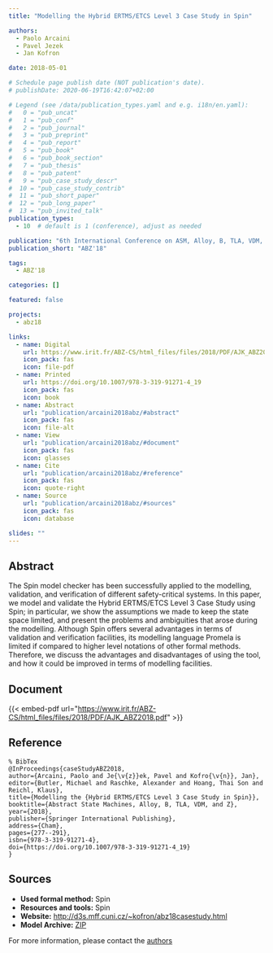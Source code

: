 ```yaml
---
title: "Modelling the Hybrid ERTMS/ETCS Level 3 Case Study in Spin"

authors:
  - Paolo Arcaini
  - Pavel Jezek
  - Jan Kofron

date: 2018-05-01

# Schedule page publish date (NOT publication's date).
# publishDate: 2020-06-19T16:42:07+02:00

# Legend (see /data/publication_types.yaml and e.g. i18n/en.yaml): 
#   0 = "pub_uncat"
#   1 = "pub_conf"
#   2 = "pub_journal"
#   3 = "pub_preprint"
#   4 = "pub_report"
#   5 = "pub_book"
#   6 = "pub_book_section"
#   7 = "pub_thesis"
#   8 = "pub_patent"
#   9 = "pub_case_study_descr"
#  10 = "pub_case_study_contrib"
#  11 = "pub_short_paper"
#  12 = "pub_long_paper"
#  13 = "pub_invited_talk"
publication_types:
  - 10  # default is 1 (conference), adjust as needed

publication: "6th International Conference on ASM, Alloy, B, TLA, VDM, and Z (ABZ'18)"
publication_short: "ABZ'18"

tags:
  - ABZ'18

categories: []

featured: false

projects:
  - abz18

links:
  - name: Digital
    url: https://www.irit.fr/ABZ-CS/html_files/files/2018/PDF/AJK_ABZ2018.pdf
    icon_pack: fas
    icon: file-pdf
  - name: Printed
    url: https://doi.org/10.1007/978-3-319-91271-4_19
    icon_pack: fas
    icon: book
  - name: Abstract
    url: "publication/arcaini2018abz/#abstract"
    icon_pack: fas
    icon: file-alt
  - name: View
    url: "publication/arcaini2018abz/#document"
    icon_pack: fas
    icon: glasses
  - name: Cite
    url: "publication/arcaini2018abz/#reference"
    icon_pack: fas
    icon: quote-right
  - name: Source
    url: "publication/arcaini2018abz/#sources"
    icon_pack: fas
    icon: database

slides: ""
---
```


## Abstract

The Spin model checker has been successfully applied to the modelling, validation, and verification of different safety-critical systems. In this paper, we model and validate the Hybrid ERTMS/ETCS Level 3 Case Study using Spin; in particular, we show the assumptions we made to keep the state space limited, and present the problems and ambiguities that arose during the modelling. Although Spin offers several advantages in terms of validation and verification facilities, its modelling language Promela is limited if compared to higher level notations of other formal methods. Therefore, we discuss the advantages and disadvantages of using the tool, and how it could be improved in terms of modelling facilities.

## Document

{{< embed-pdf url="https://www.irit.fr/ABZ-CS/html_files/files/2018/PDF/AJK_ABZ2018.pdf" >}}

## Reference

```
% BibTex
@InProceedings{caseStudyABZ2018,
author={Arcaini, Paolo and Je{\v{z}}ek, Pavel and Kofro{\v{n}}, Jan},
editor={Butler, Michael and Raschke, Alexander and Hoang, Thai Son and Reichl, Klaus},
title={Modelling the {Hybrid ERTMS/ETCS Level 3 Case Study in Spin}},
booktitle={Abstract State Machines, Alloy, B, TLA, VDM, and Z},
year={2018},
publisher={Springer International Publishing},
address={Cham},
pages={277--291},
isbn={978-3-319-91271-4},
doi={https://doi.org/10.1007/978-3-319-91271-4_19}
}
```

## Sources

- **Used formal method:**
  Spin
- **Resources and tools:**
  Spin
- **Website:**
  http://d3s.mff.cuni.cz/~kofron/abz18casestudy.html
- **Model Archive:**
  [ZIP](/data/abz18/arcaini2018abz.zip)

For more information, please contact the <a href ="mailto:arcaini@d3s.mff.cuni.cz">authors</a>
